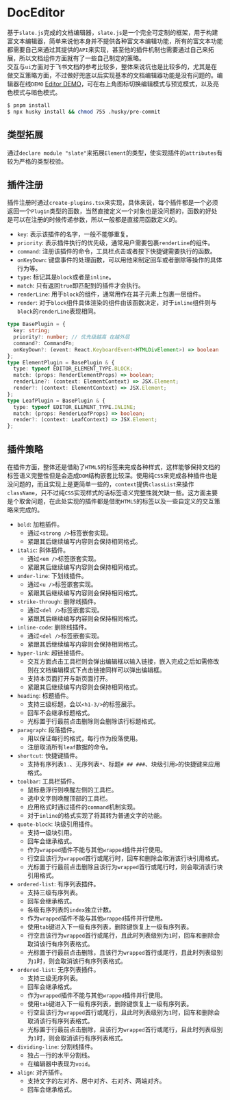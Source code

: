 # DocEditor
基于`slate.js`完成的文档编辑器，`slate.js`是一个完全可定制的框架，用于构建富文本编辑器，简单来说他本身并不提供各种富文本编辑功能，所有的富文本功能都需要自己来通过其提供的`API`来实现，甚至他的插件机制也需要通过自己来拓展，所以文档组件方面就有了一些自己制定的策略。  
交互与`ui`方面对于飞书文档的参考比较多，整体来说坑也是比较多的，尤其是在做交互策略方面，不过做好兜底以后实现基本的文档编辑器功能是没有问题的。编辑器在线`DEMO` [Editor DEMO](https://windrunnermax.github.io/DocEditor/)，可在右上角图标切换编辑模式与预览模式，以及亮色模式与暗色模式。  
  

```bash
$ pnpm install
$ npx husky install && chmod 755 .husky/pre-commit
```

## 类型拓展
通过`declare module "slate"`来拓展`Element`的类型，使实现插件的`attributes`有较为严格的类型校验。
## 插件注册
插件注册时通过`create-plugins.tsx`来实现，具体来说，每个插件都是一个必须返回一个`Plugin`类型的函数，当然直接定义一个对象也是没问题的，函数的好处是可以在注册的时候传递参数，所以一般都是直接用函数定义的。

* `key`: 表示该插件的名字，一般不能够重复。
* `priority`: 表示插件执行的优先级，通常用户需要包裹`renderLine`的组件。
* `command`: 注册该插件的命令，工具栏点击或者按下快捷键需要执行的函数。
* `onKeyDown`: 键盘事件的处理函数，可以用他来制定回车或者删除等操作的具体行为等。
* `type`: 标记其是`block`或者是`inline`。
* `match`: 只有返回`true`即匹配到的插件才会执行。
* `renderLine`: 用于`block`的组件，通常用作在其子元素上包裹一层组件。
* `render`: 对于`block`组件具体渲染的组件由该函数决定，对于`inline`组件则与`block`的`renderLine`表现相同。


```typescript
type BasePlugin = {
  key: string;
  priority?: number; // 优先级越高 在越外层
  command?: CommandFn;
  onKeyDown?: (event: React.KeyboardEvent<HTMLDivElement>) => boolean | void;
};
type ElementPlugin = BasePlugin & {
  type: typeof EDITOR_ELEMENT_TYPE.BLOCK;
  match: (props: RenderElementProps) => boolean;
  renderLine?: (context: ElementContext) => JSX.Element;
  render?: (context: ElementContext) => JSX.Element;
};
type LeafPlugin = BasePlugin & {
  type: typeof EDITOR_ELEMENT_TYPE.INLINE;
  match: (props: RenderLeafProps) => boolean;
  render?: (context: LeafContext) => JSX.Element;
};
```
## 插件策略
在插件方面，整体还是借助了`HTML5`的标签来完成各种样式，这样能够保持文档的标签语义完整性但是会造成`DOM`结构嵌套比较深。使用纯`CSS`来完成各种插件也是没问题的，而且实现上是更简单一些的，`context`提供`classList`来操作`className`，只不过纯`CSS`实现样式的话标签语义完整性就欠缺一些。这方面主要是个取舍问题，在此处实现的插件都是借助`HTML5`的标签以及一些自定义的交互策略来完成的。

* `bold`: 加粗插件。
    * 通过`<strong />`标签嵌套实现。
    * 紧跟其后继续编写内容则会保持相同格式。
* `italic`: 斜体插件。
    * 通过`<em />`标签嵌套实现。
    * 紧跟其后继续编写内容则会保持相同格式。
* `under-line`: 下划线插件。
    * 通过`<u />`标签嵌套实现。
    * 紧跟其后继续编写内容则会保持相同格式。
* `strike-through`: 删除线插件。
    * 通过`<del />`标签嵌套实现。
    * 紧跟其后继续编写内容则会保持相同格式。
* `inline-code`: 删除线插件。
    * 通过`<del />`标签嵌套实现。
    * 紧跟其后继续编写内容则会保持相同格式。
* `hyper-link`: 超链接插件。
    * 交互方面点击工具栏则会弹出编辑框以输入链接，嵌入完成之后如需修改则在文档编辑模式下点击链接同样可以弹出编辑框。
    * 支持本页面打开与新页面打开。
    * 紧跟其后继续编写内容则会保持相同格式。
* `heading`: 标题插件。
    * 支持三级标题，会以`<h1-3/>`的标签展示。
    * 回车不会继承标题格式。
    * 光标置于行最前点击删除则会删除该行标题格式。
* `paragraph`: 段落插件。
    * 用以保证每行的格式，每行作为段落使用。
    * 注册取消所有`leaf`数据的命令。
* `shortcut`: 快捷键插件。
    * 支持有序列表`1.`、无序列表`*`、标题`# ## ###`、块级引用`>`的快捷键来应用格式。
* `toolbar`: 工具栏插件。
    * 鼠标悬浮行则唤醒左侧的工具栏。
    * 选中文字则唤醒顶部的工具栏。
    * 应用格式时通过插件的`command`机制实现。
    * 对于`inline`的格式实现了将其转为普通文字的功能。
* `quote-block`: 块级引用插件。
    * 支持一级块引用。
    * 回车会继承格式。
    * 作为`wrapped`插件不能与其他`wrapped`插件并行使用。
    * 行空且该行为`wrapped`首行或尾行时，回车和删除会取消该行块引用格式。
    * 光标置于行最前点击删除且该行为`wrapped`首行或尾行时，则会取消该行块引用格式。
* `ordered-list`: 有序列表插件。
    * 支持三级有序列表。
    * 回车会继承格式。
    * 各级有序列表的`index`独立计数。
    * 作为`wrapped`插件不能与其他`wrapped`插件并行使用。
    * 使用`tab`键进入下一级有序列表，删除键恢复上一级有序列表。
    * 行空且该行为`wrapped`首行或尾行，且此时列表级别为`1`时，回车和删除会取消该行有序列表格式。
    * 光标置于行最前点击删除，且该行为`wrapped`首行或尾行，且此时列表级别为`1`时，则会取消该行有序列表格式。
* `ordered-list`: 无序列表插件。
    * 支持三级无序列表。
    * 回车会继承格式。
    * 作为`wrapped`插件不能与其他`wrapped`插件并行使用。
    * 使用`tab`键进入下一级有序列表，删除键恢复上一级有序列表。
    * 行空且该行为`wrapped`首行或尾行，且此时列表级别为`1`时，回车和删除会取消该行有序列表格式。
    * 光标置于行最前点击删除，且该行为`wrapped`首行或尾行，且此时列表级别为`1`时，则会取消该行有序列表格式。
* `dividing-line`: 分割线插件。
    * 独占一行的水平分割线。
    * 在编辑器中表现为`void`。
* `align`: 对齐插件。
    * 支持文字的左对齐、居中对齐、右对齐、两端对齐。
    * 回车会继承格式。

